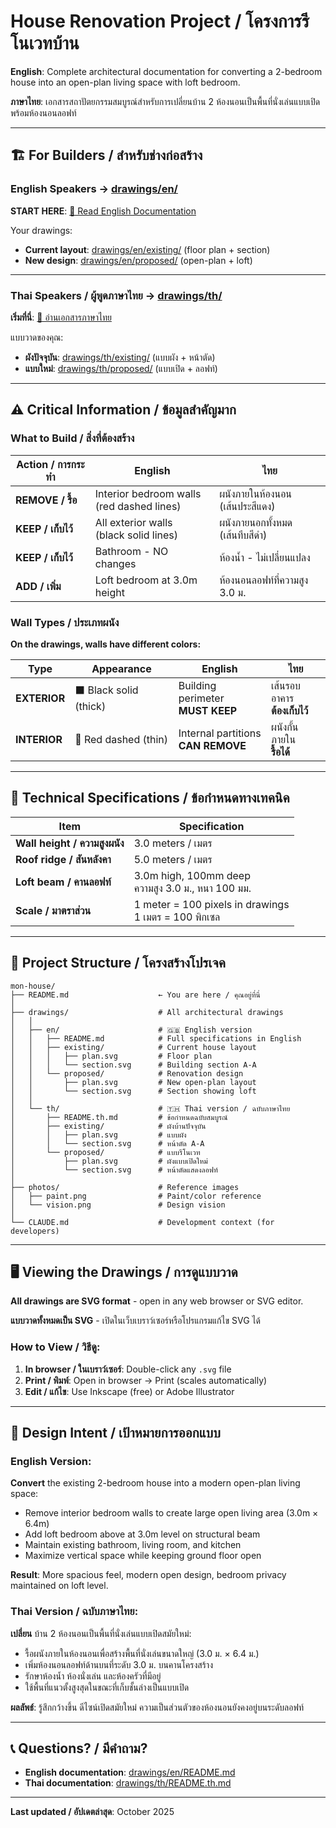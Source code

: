 # House Renovation Project / โครงการรีโนเวทบ้าน

**English**: Complete architectural documentation for converting a 2-bedroom house into an open-plan living space with loft bedroom.

**ภาษาไทย**: เอกสารสถาปัตยกรรมสมบูรณ์สำหรับการเปลี่ยนบ้าน 2 ห้องนอนเป็นพื้นที่นั่งเล่นแบบเปิดพร้อมห้องนอนลอฟท์

---

## 🏗️ For Builders / สำหรับช่างก่อสร้าง

### **English Speakers** → [drawings/en/](drawings/en/)
**START HERE**: [📖 Read English Documentation](drawings/en/README.md)

Your drawings:
- **Current layout**: [drawings/en/existing/](drawings/en/existing/) (floor plan + section)
- **New design**: [drawings/en/proposed/](drawings/en/proposed/) (open-plan + loft)

---

### **Thai Speakers / ผู้พูดภาษาไทย** → [drawings/th/](drawings/th/)
**เริ่มที่นี่**: [📖 อ่านเอกสารภาษาไทย](drawings/th/README.th.md)

แบบวาดของคุณ:
- **ผังปัจจุบัน**: [drawings/th/existing/](drawings/th/existing/) (แบบผัง + หน้าตัด)
- **แบบใหม่**: [drawings/th/proposed/](drawings/th/proposed/) (แบบเปิด + ลอฟท์)

---

## ⚠️ Critical Information / ข้อมูลสำคัญมาก

### What to Build / สิ่งที่ต้องสร้าง

| Action / การกระทำ | English | ไทย |
|---|---|---|
| **REMOVE / รื้อ** | Interior bedroom walls<br>(red dashed lines) | ผนังภายในห้องนอน<br>(เส้นประสีแดง) |
| **KEEP / เก็บไว้** | All exterior walls<br>(black solid lines) | ผนังภายนอกทั้งหมด<br>(เส้นทึบสีดำ) |
| **KEEP / เก็บไว้** | Bathroom - NO changes | ห้องน้ำ - ไม่เปลี่ยนแปลง |
| **ADD / เพิ่ม** | Loft bedroom at 3.0m height | ห้องนอนลอฟท์ที่ความสูง 3.0 ม. |

### Wall Types / ประเภทผนัง

**On the drawings, walls have different colors:**

| Type | Appearance | English | ไทย |
|------|-----------|---------|-----|
| **EXTERIOR** | ⬛ Black solid (thick) | Building perimeter<br>**MUST KEEP** | เส้นรอบอาคาร<br>**ต้องเก็บไว้** |
| **INTERIOR** | 🔴 Red dashed (thin) | Internal partitions<br>**CAN REMOVE** | ผนังกั้นภายใน<br>**รื้อได้** |

---

## 📐 Technical Specifications / ข้อกำหนดทางเทคนิค

| Item | Specification |
|------|--------------|
| **Wall height / ความสูงผนัง** | 3.0 meters / เมตร |
| **Roof ridge / สันหลังคา** | 5.0 meters / เมตร |
| **Loft beam / คานลอฟท์** | 3.0m high, 100mm deep<br>ความสูง 3.0 ม., หนา 100 มม. |
| **Scale / มาตราส่วน** | 1 meter = 100 pixels in drawings<br>1 เมตร = 100 พิกเซล |

---

## 📂 Project Structure / โครงสร้างโปรเจค

```
mon-house/
├── README.md                    ← You are here / คุณอยู่ที่นี่
│
├── drawings/                    # All architectural drawings
│   │
│   ├── en/                      # 🇬🇧 English version
│   │   ├── README.md            # Full specifications in English
│   │   ├── existing/            # Current house layout
│   │   │   ├── plan.svg         # Floor plan
│   │   │   └── section.svg      # Building section A-A
│   │   └── proposed/            # Renovation design
│   │       ├── plan.svg         # New open-plan layout
│   │       └── section.svg      # Section showing loft
│   │
│   └── th/                      # 🇹🇭 Thai version / ฉบับภาษาไทย
│       ├── README.th.md         # ข้อกำหนดฉบับสมบูรณ์
│       ├── existing/            # ผังบ้านปัจจุบัน
│       │   ├── plan.svg         # แบบผัง
│       │   └── section.svg      # หน้าตัด A-A
│       └── proposed/            # แบบรีโนเวท
│           ├── plan.svg         # ผังแบบเปิดใหม่
│           └── section.svg      # หน้าตัดแสดงลอฟท์
│
├── photos/                      # Reference images
│   ├── paint.png                # Paint/color reference
│   └── vision.png               # Design vision
│
└── CLAUDE.md                    # Development context (for developers)
```

---

## 🖥️ Viewing the Drawings / การดูแบบวาด

**All drawings are SVG format** - open in any web browser or SVG editor.

**แบบวาดทั้งหมดเป็น SVG** - เปิดในเว็บเบราว์เซอร์หรือโปรแกรมแก้ไข SVG ได้

### How to View / วิธีดู:
1. **In browser / ในเบราว์เซอร์**: Double-click any `.svg` file
2. **Print / พิมพ์**: Open in browser → Print (scales automatically)
3. **Edit / แก้ไข**: Use Inkscape (free) or Adobe Illustrator

---

## 🎯 Design Intent / เป้าหมายการออกแบบ

### English Version:
**Convert** the existing 2-bedroom house into a modern open-plan living space:
- Remove interior bedroom walls to create large open living area (3.0m × 6.4m)
- Add loft bedroom above at 3.0m level on structural beam
- Maintain existing bathroom, living room, and kitchen
- Maximize vertical space while keeping ground floor open

**Result**: More spacious feel, modern open design, bedroom privacy maintained on loft level.

### Thai Version / ฉบับภาษาไทย:
**เปลี่ยน** บ้าน 2 ห้องนอนเป็นพื้นที่นั่งเล่นแบบเปิดสมัยใหม่:
- รื้อผนังภายในห้องนอนเพื่อสร้างพื้นที่นั่งเล่นขนาดใหญ่ (3.0 ม. × 6.4 ม.)
- เพิ่มห้องนอนลอฟท์ด้านบนที่ระดับ 3.0 ม. บนคานโครงสร้าง
- รักษาห้องน้ำ ห้องนั่งเล่น และห้องครัวที่มีอยู่
- ใช้พื้นที่แนวตั้งสูงสุดในขณะที่เก็บชั้นล่างเป็นแบบเปิด

**ผลลัพธ์**: รู้สึกกว้างขึ้น ดีไซน์เปิดสมัยใหม่ ความเป็นส่วนตัวของห้องนอนยังคงอยู่บนระดับลอฟท์

---

## 📞 Questions? / มีคำถาม?

- **English documentation**: [drawings/en/README.md](drawings/en/README.md)
- **Thai documentation**: [drawings/th/README.th.md](drawings/th/README.th.md)

---

**Last updated / อัปเดตล่าสุด**: October 2025
